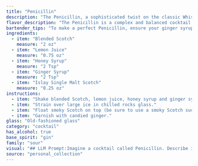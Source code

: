 ```yaml
---
title: "Penicillin"
description: "The Penicillin, a sophisticated twist on the classic Whisky Sour, belongs to the Sour family. Created by Sam Ross at New York's Milk & Honey, it blends the smooth sweetness of honey syrup with the bold heat of ginger and the smoky depth of Islay Scotch, a nod to the medicinal properties of penicillin. "
flavor_description: "The Penicillin is a complex and balanced cocktail. The blended Scotch provides a smooth, rounded base, while the lemon juice adds brightness and acidity. The honey and ginger syrups offer sweetness and warmth, with the ginger notes adding a spicy kick.  A splash of Islay Single Malt Scotch adds a smoky, peaty depth, creating a unique and satisfyingly complex flavor profile. "
bartender_tips: "To make a perfect Penicillin, ensure your ginger syrup is fresh and strong, balancing the honey sweetness. Use a good quality blended Scotch as a base, and a peaty Islay for the kick. Don't overshake, you want a slightly cloudy texture, not a frothy one.  A splash of soda water can add a refreshing touch, but it's optional.  Finally, a nice garnish of a ginger wheel or candied ginger is a must. "
ingredients:
  - item: "Blended Scotch"
    measure: "2 oz"
  - item: "Lemon Juice"
    measure: "0.75 oz"
  - item: "Honey Syrup"
    measure: "2 Tsp"
  - item: "Ginger Syrup"
    measure: "2 Tsp"
  - item: "Islay Single Malt Scotch"
    measure: "0.25 oz"
instructions:
  - item: "Shake blended Scotch, lemon juice, honey syrup and ginger syrup with ice."
  - item: "Strain over large ice in chilled rocks glass."
  - item: "Float smoky Scotch on top (be sure to use a smoky Scotch such as an Islay single malt)."
  - item: "Garnish with candied ginger."
glass: "Old-fashioned glass"
category: "cocktail"
has_alcohol: true
base_spirit: "gin"
family: "sour"
visual: "## LLM Prompt:Imagine a cocktail called Penicillin. Describe its appearance in detail, focusing on the following aspects:* **Color:** What is the overall color of the drink? Does it have any layers or shades?* **Clarity:** Is the drink clear, cloudy, or opaque?* **Texture:** Is it smooth, viscous, or bubbly?* **Garnish:** What kind of garnish is typically used, and how does it enhance the visual appeal?* **Glassware:** What type of glass is it served in, and how does the shape contribute to the overall presentation?**Consider the ingredients used in the Penicillin:*** **Blended Scotch:** Offers a rich, amber hue.* **Lemon Juice:** Adds a touch of brightness and acidity.* **Honey Syrup:** Contributes a sweet, golden color.* **Ginger Syrup:** Provides a subtle warmth and a hint of spice.* **Islay Single Malt Scotch:** Introduces a smoky, peaty note. **Use evocative language and sensory details to paint a vivid picture of the Penicillin.** "
source: "personal_collection"
---
```


